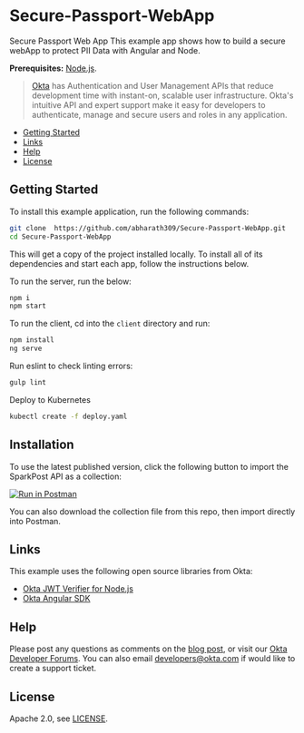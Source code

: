 # Secure-Passport-WebApp
Secure Passport Web App
This example app shows how to build a secure webApp to protect PII Data with Angular and Node.

**Prerequisites:** [Node.js](https://nodejs.org/).

> [Okta](https://developer.okta.com/) has Authentication and User Management APIs that reduce development time with instant-on, scalable user infrastructure. Okta's intuitive API and expert support make it easy for developers to authenticate, manage and secure users and roles in any application.

* [Getting Started](#getting-started)
* [Links](#links)
* [Help](#help)
* [License](#license)

## Getting Started

To install this example application, run the following commands:

```bash
git clone  https://github.com/abharath309/Secure-Passport-WebApp.git
cd Secure-Passport-WebApp
```

This will get a copy of the project installed locally. To install all of its dependencies and start each app, follow the instructions below.

To run the server, run the below:
 
```bash
npm i
npm start
```

To run the client, cd into the `client` directory and run:
 
```bash
npm install 
ng serve
```

Run eslint to check linting errors:
```bash
gulp lint
```

Deploy to Kubernetes
```bash
kubectl create -f deploy.yaml
```

## Installation

To use the latest published version, click the following button to import the SparkPost API as a collection:

[![Run in Postman](https://s3.amazonaws.com/postman-static/run-button.png)](https://www.getpostman.com/collections/795e64bfc59a049adb96)

You can also download the collection file from this repo, then import directly into Postman.

## Links

This example uses the following open source libraries from Okta:

* [Okta JWT Verifier for Node.js](https://github.com/okta/okta-oidc-js/tree/master/packages/jwt-verifier)
* [Okta Angular SDK](https://github.com/okta/okta-oidc-js/tree/master/packages/okta-angular)

## Help

Please post any questions as comments on the [blog post](https://developer.okta.com/blog/2018/10/30/basic-crud-angular-and-node), or visit our [Okta Developer Forums](https://devforum.okta.com/). You can also email developers@okta.com if would like to create a support ticket.

## License

Apache 2.0, see [LICENSE](LICENSE).
